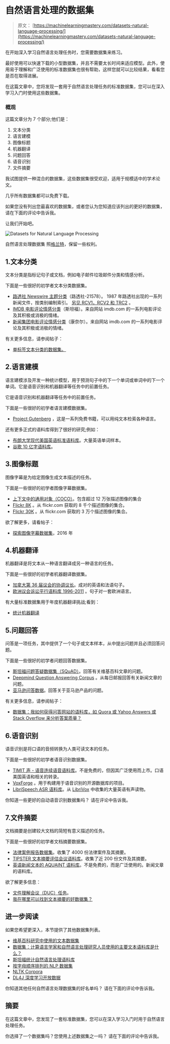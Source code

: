 # 自然语言处理的数据集

> 原文： [https://machinelearningmastery.com/datasets-natural-language-processing/](https://machinelearningmastery.com/datasets-natural-language-processing/)

在开始深入学习自然语言处理任务时，您需要数据集来练习。

最好使用可以快速下载的小型数据集，并且不需要太长时间来适应模型。此外，使用易于理解和广泛使用的标准数据集也很有帮助，这样您就可以比较结果，看看您是否在取得进展。

在这篇文章中，您将发现一套用于自然语言处理任务的标准数据集，您可以在深入学习入门时使用这些数据集。

### 概观

这篇文章分为 7 个部分;他们是：

1.  文本分类
2.  语言建模
3.  图像标题
4.  机器翻译
5.  问题回答
6.  语音识别
7.  文件摘要

我试图提供一种混合的数据集，这些数据集很受欢迎，适用于规模适中的学术论文。

几乎所有数据集都可以免费下载。

如果您没有列出您最喜欢的数据集，或者您认为您知道应该列出的更好的数据集，请在下面的评论中告诉我。

让我们开始吧。

![Datasets for Natural Language Processing](img/5035bb8bcd75bf878dc5c012041baddc.jpg)

自然语言处理数据集
照[格兰特](https://www.flickr.com/photos/visual_dichotomy/2400003250/)，保留一些权利。

## 1.文本分类

文本分类是指标记句子或文档，例如电子邮件垃圾邮件分类和情感分析。

下面是一些很好的初学者文本分类数据集。

*   [路透社 Newswire 主题分类](http://kdd.ics.uci.edu/databases/reuters21578/reuters21578.html)（路透社-21578）。 1987 年路透社出现的一系列新闻文件，按类别编制索引。 [另见 RCV1，RCV2 和 TRC2](http://trec.nist.gov/data/reuters/reuters.html) 。
*   [IMDB 电影评论情感分类](http://ai.stanford.edu/~amaas/data/sentiment/)（斯坦福）。来自网站 imdb.com 的一系列电影评论及其积极或消极的情绪。
*   [新闻集团电影评论情感分类](http://www.cs.cornell.edu/people/pabo/movie-review-data/)（康奈尔）。来自网站 imdb.com 的一系列电影评论及其积极或消极的情绪。

有关更多信息，请参阅帖子：

*   [单标签文本分类的数据集。](http://ana.cachopo.org/datasets-for-single-label-text-categorization)

## 2.语言建模

语言建模涉及开发一种统计模型，用于预测句子中的下一个单词或单词中的下一个单词。它是语音识别和机器翻译等任务中的前置任务。

它是语音识别和机器翻译等任务中的前置任务。

下面是一些很好的初学者语言建模数据集。

*   [Project Gutenberg](https://www.gutenberg.org/) ，这是一系列免费书籍，可以用纯文本检索各种语言。

还有更多正式的语料库得到了很好的研究;例如：

*   [布朗大学现代美国英语标准语料库](https://en.wikipedia.org/wiki/Brown_Corpus)。大量英语单词样本。
*   [谷歌 10 亿字语料库](https://github.com/ciprian-chelba/1-billion-word-language-modeling-benchmark)。

## 3.图像标题

图像字幕是为给定图像生成文本描述的任务。

下面是一些很好的初学者图像字幕数据集。

*   [上下文中的通用对象（COCO）](http://mscoco.org/dataset/#overview)。包含超过 12 万张描述图像的集合
*   [Flickr 8K](http://nlp.cs.illinois.edu/HockenmaierGroup/8k-pictures.html) 。从 flickr.com 获取的 8 千个描述图像的集合。
*   [Flickr 30K](http://shannon.cs.illinois.edu/DenotationGraph/) 。从 flickr.com 获取的 3 万个描述图像的集合。

欲了解更多，请看帖子：

*   [探索图像字幕数据集](http://sidgan.me/technical/2016/01/09/Exploring-Datasets)，2016 年

## 4.机器翻译

机器翻译是将文本从一种语言翻译成另一种语言的任务。

下面是一些很好的初学者机器翻译数据集。

*   [加拿大第 36 届议会的协调议长](https://www.isi.edu/natural-language/download/hansard/)。成对的英语和法语句子。
*   [欧洲议会诉讼平行语料库 1996-2011](http://www.statmt.org/europarl/) 。句子对一套欧洲语言。

有大量标准数据集用于年度机器翻译挑战;看到：

*   [统计机器翻译](http://www.statmt.org/)

## 5.问题回答

问答是一项任务，其中提供了一个句子或文本样本，从中提出问题并且必须回答问题。

下面是一些很好的初学者问题回答数据集。

*   [斯坦福问题答疑数据集（SQuAD）](https://rajpurkar.github.io/SQuAD-explorer/)。回答有关维基百科文章的问题。
*   [Deepmind Question Answering Corpus](https://github.com/deepmind/rc-data) 。从每日邮报回答有关新闻文章的问题。
*   [亚马逊问答数据](http://jmcauley.ucsd.edu/data/amazon/qa/)。回答关于亚马逊产品的问题。

有关更多信息，请参阅帖子：

*   [数据集：我如何获得问答网站的语料库，如 Quora 或 Yahoo Answers 或 Stack Overflow 来分析答案质量？](https://www.quora.com/Datasets-How-can-I-get-corpus-of-a-question-answering-website-like-Quora-or-Yahoo-Answers-or-Stack-Overflow-for-analyzing-answer-quality)

## 6.语音识别

语音识别是将口语的音频转换为人类可读文本的任务。

下面是一些很好的初学者语音识别数据集。

*   [TIMIT 声 - 语音连续语音语料库](https://catalog.ldc.upenn.edu/LDC93S1)。不是免费的，但因其广泛使用而上市。口语美国英语和相关的转录。
*   [VoxForge](http://voxforge.org/) 。用于构建用于语音识别的开源数据库的项目。
*   [LibriSpeech ASR 语料库](http://www.openslr.org/12/)。从 [LibriVox](https://librivox.org/) 中收集的大量英语有声读物。

你知道一些更好的自动语音识别数据集吗？
请在评论中告诉我。

## 7.文件摘要

文档摘要是创建较大文档的简短有意义描述的任务。

下面是一些很好的初学者文档摘要数据集。

*   [法律案例报告数据集](https://archive.ics.uci.edu/ml/datasets/Legal+Case+Reports)。收集了 4000 份法律案件及其摘要。
*   [TIPSTER 文本摘要评估会议语料库](http://www-nlpir.nist.gov/related_projects/tipster_summac/cmp_lg.html)。收集了近 200 份文件及其摘要。
*   [英语新闻文本的 AQUAINT 语料库](https://catalog.ldc.upenn.edu/LDC2002T31)。不是免费的，而是广泛使用的。新闻文章的语料库。

欲了解更多信息：

*   [文件理解会议（DUC）任务](http://www-nlpir.nist.gov/projects/duc/data.html)。
*   [我在哪里可以找到文本摘要的好数据集？](https://www.quora.com/Where-can-I-find-good-data-sets-for-text-summarization)

## 进一步阅读

如果您希望更深入，本节提供了其他数据集列表。

*   [维基百科研究中使用的文本数据集](https://en.wikipedia.org/wiki/List_of_datasets_for_machine_learning_research#Text_data)
*   [数据集：计算语言学家和自然语言处理研究人员使用的主要文本语料库是什么？](https://www.quora.com/Datasets-What-are-the-major-text-corpora-used-by-computational-linguists-and-natural-language-processing-researchers-and-what-are-the-characteristics-biases-of-each-corpus)
*   [斯坦福统计自然语言处理语料库](https://nlp.stanford.edu/links/statnlp.html#Corpora)
*   [按字母顺序排列的 NLP 数据集](https://github.com/niderhoff/nlp-datasets)
*   [NLTK Corpora](http://www.nltk.org/nltk_data/)
*   [DL4J 深度学习开放数据](https://deeplearning4j.org/opendata)

你知道其他任何自然语言处理数据集的好名单吗？
请在下面的评论中告诉我。

## 摘要

在这篇文章中，您发现了一套标准数据集，您可以在深入学习入门时用于自然语言处理任务。

你选择了一个数据集吗？您使用上述数据集之一吗？
请在下面的评论中告诉我。